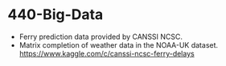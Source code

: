 # 440-Big-Data

 - Ferry prediction data provided by CANSSI NCSC.  
 - Matrix completion of weather data in the NOAA-UK dataset.
https://www.kaggle.com/c/canssi-ncsc-ferry-delays
